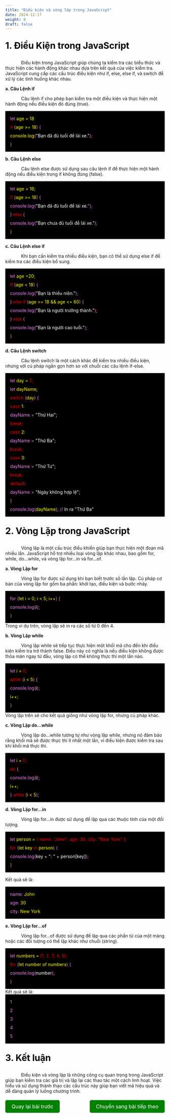 ```yaml
---
title: "Điều kiện và vòng lăp trong JavaScript"
date: 2024-12-17
weight: 8
draft: false
---
```

<p style="font-size: 2em; font-weight: bold; color: black;">1. Điều Kiện trong JavaScript
<p style="text-indent: 50px;">Điều kiện trong JavaScript giúp chúng ta kiểm tra các biểu thức và thực hiện các hành động khác nhau dựa trên kết quả của việc kiểm tra. JavaScript cung cấp các cấu trúc điều kiện như if, else, else if, và switch để xử lý các tình huống khác nhau.

**a. Câu Lệnh if**
<p style="text-indent: 50px;">Câu lệnh if cho phép bạn kiểm tra một điều kiện và thực hiện một hành động nếu điều kiện đó đúng (true).
<div style="display: flex; flex-direction: column; align-items: flex-start; background-color: black; padding: 10px;">
    <p style="background-color: black; color: violet; display: block; margin: 0; padding: 5px;">let <span style="color: yellow;">age = 18</span></p>
    <p style="background-color: black; color: violet; display: block; margin: 0; padding: 5px;"><span style="color: red;">if</span>  (<span style="color: yellow;">age >= 18</span>) {</p>
    <p style="background-color: black; color: violet; display: block; margin: 0; padding: 5px;">  <span style="color: yellow;">console.log</span>(<span style="color: white;">"Bạn đã đủ tuổi để lái xe."</span>); </p>
    <p style="background-color: black; color: violet; display: block; margin: 0; padding: 5px;">}</p>
</div>


**b. Câu Lệnh else**
<p style="text-indent: 50px;">Câu lệnh else được sử dụng sau câu lệnh if để thực hiện một hành động nếu điều kiện trong if không đúng (false).
<div style="display: flex; flex-direction: column; align-items: flex-start; background-color: black; padding: 10px;">
    <p style="background-color: black; color: violet; display: block; margin: 0; padding: 5px;">let <span style="color: yellow;">age = 16;</span></p>
    <p style="background-color: black; color: violet; display: block; margin: 0; padding: 5px;"><span style="color: red;">if</span> (<span style="color: yellow;">age >= 18</span>) {</p>
    <p style="background-color: black; color: violet; display: block; margin: 0; padding: 5px;">  <span style="color: violet;">console.log(<span style="color: white;">"Bạn đã đủ tuổi để lái xe.</span>");</span></p>
    <p style="background-color: black; color: violet; display: block; margin: 0; padding: 5px;">}<span style="color: red;"> else </span>{</p>
    <p style="background-color: black; color: violet; display: block; margin: 0; padding: 5px;">  <span style="color: violet;">console.log(<span style="color: white;">"Bạn chưa đủ tuổi để lái xe."</span>);</span></p>
    <p style="background-color: black; color: violet; display: block; margin: 0; padding: 5px;">}</p>
</div>

**c. Câu Lệnh else if**
<p style="text-indent: 50px;">Khi bạn cần kiểm tra nhiều điều kiện, bạn có thể sử dụng else if để kiểm tra các điều kiện bổ sung.

<div style="display: flex; flex-direction: column; align-items: flex-start; background-color: black; padding: 10px;">
    <p style="background-color: black; color: violet; display: block; margin: 0; padding: 5px;">let <span style="color: yellow;">age =20;</span></p>
    <p style="background-color: black; color: violet; display: block; margin: 0; padding: 5px;"><span style="color: red;">if</span> (<span style="color: yellow;">age < 18</span>) {</p>
    <p style="background-color: black; color: violet; display: block; margin: 0; padding: 5px;">  <span style="color: violet;">console.log(<span style="color: white;">"Bạn là thiếu niên."</span>);</span></p>
    <p style="background-color: black; color: violet; display: block; margin: 0; padding: 5px;">} <span style="color: red;">else if</span> (<span style="color: yellow;">age >= 18 && age <= 60</span>) {</p>
    <p style="background-color: black; color: violet; display: block; margin: 0; padding: 5px;">  <span style="color: violet;">console.log(<span style="color: white;">"Bạn là người trưởng thành."</span>);</span></p>
    <p style="background-color: black; color: violet; display: block; margin: 0; padding: 5px;">} <span style="color: red;">else</span> {</p>
    <p style="background-color: black; color: violet; display: block; margin: 0; padding: 5px;">  <span style="color: violet;">console.log(<span style="color: white;">"Bạn là người cao tuổi."</span>);</span></p>
    <p style="background-color: black; color: violet; display: block; margin: 0; padding: 5px;">}</p>
</div>

**d. Câu Lệnh switch**
<p style="text-indent: 50px;">Câu lệnh switch là một cách khác để kiểm tra nhiều điều kiện, nhưng với cú pháp ngắn gọn hơn so với chuỗi các câu lệnh if-else.

<div style="display: flex; flex-direction: column; align-items: flex-start; background-color: black; padding: 10px;">
    <p style="background-color: black; color: violet; display: block; margin: 0; padding: 5px;">let <span style="color: yellow;">day = <span style="color: red;">2;</span></span></p>
    <p style="background-color: black; color: violet; display: block; margin: 0; padding: 5px;">let <span style="color: yellow;">dayName;</span></p>
    <p style="background-color: black; color: violet; display: block; margin: 0; padding: 5px;"><span style="color: red;">switch</span> (<span style="color: yellow;">day</span>) {</p>
    <p style="background-color: black; color: violet; display: block; margin: 0; padding: 5px;">  <span style="color: red;">case</span> <span style="color: yellow;">1:</span></p>
    <p style="background-color: black; color: violet; display: block; margin: 0; padding: 5px;">    dayName = <span style="color: white;">"Thứ Hai";</span></p>
    <p style="background-color: black; color: violet; display: block; margin: 0; padding: 5px;">    <span style="color: red;">break;</span></p>
    <p style="background-color: black; color: violet; display: block; margin: 0; padding: 5px;">  <span style="color: red;">case</span> <span style="color: yellow;">2:</span></p>
    <p style="background-color: black; color: violet; display: block; margin: 0; padding: 5px;">    dayName = <span style="color: white;">"Thứ Ba";</span></p>
    <p style="background-color: black; color: violet; display: block; margin: 0; padding: 5px;">    <span style="color: red;">break;</span></p>
    <p style="background-color: black; color: violet; display: block; margin: 0; padding: 5px;">  <span style="color: red;">case</span> <span style="color: yellow;">3:</span></p>
    <p style="background-color: black; color: violet; display: block; margin: 0; padding: 5px;">    dayName = <span style="color: white;">"Thứ Tư";</span></p>
    <p style="background-color: black; color: violet; display: block; margin: 0; padding: 5px;">    <span style="color: red;">break;</span></p>
    <p style="background-color: black; color: violet; display: block; margin: 0; padding: 5px;">  <span style="color: red;">default</span>:</p>
    <p style="background-color: black; color: violet; display: block; margin: 0; padding: 5px;">    dayName = <span style="color: white;">"Ngày không hợp lệ";</span></p>
    <p style="background-color: black; color: violet; display: block; margin: 0; padding: 5px;">}</p>
    <p style="background-color: black; color: violet; display: block; margin: 0; padding: 5px;">console.log(<span style="color: yellow;">dayName</span>); // <span style="color: white;">In ra "Thứ Ba"</span></p>
</div>

<p style="font-size: 2em; font-weight: bold; color: black;">2. Vòng Lặp trong JavaScript
<p style="text-indent: 50px;">Vòng lặp là một cấu trúc điều khiển giúp bạn thực hiện một đoạn mã nhiều lần. JavaScript hỗ trợ nhiều loại vòng lặp khác nhau, bao gồm for, while, do...while, và vòng lặp for...in và for...of.

**a. Vòng Lặp for**
<p style="text-indent: 50px;">Vòng lặp for được sử dụng khi bạn biết trước số lần lặp. Cú pháp cơ bản của vòng lặp for gồm ba phần: khởi tạo, điều kiện và bước nhảy.

<div style="display: flex; flex-direction: column; align-items: flex-start; background-color: black; padding: 10px;">
    <p style="background-color: black; color: violet; display: block; margin: 0; padding: 5px;">for (<span style="color: yellow;">let i = 0; i < 5; i++</span>) {</p>
    <p style="background-color: black; color: violet; display: block; margin: 0; padding: 5px;">  <span style="color: violet;">console.log(<span style="color: white;">i</span>);</span></p>
    <p style="background-color: black; color: violet; display: block; margin: 0; padding: 5px;">}</p>
</div>
Trong ví dụ trên, vòng lặp sẽ in ra các số từ 0 đến 4.

**b. Vòng Lặp while**
<p style="text-indent: 50px;">Vòng lặp while sẽ tiếp tục thực hiện một khối mã cho đến khi điều kiện kiểm tra trở thành false. Điều này có nghĩa là nếu điều kiện không được thỏa mãn ngay từ đầu, vòng lặp có thể không thực thi một lần nào.
<div style="display: flex; flex-direction: column; align-items: flex-start; background-color: black; padding: 10px;">
    <p style="background-color: black; color: violet; display: block; margin: 0; padding: 5px;">let <span style="color: yellow;">i = <span style="color: red;">0;</span></span></p>
    <p style="background-color: black; color: violet; display: block; margin: 0; padding: 5px;"><span style="color: red;">while</span> (<span style="color: yellow;">i < 5</span>) {</p>
    <p style="background-color: black; color: violet; display: block; margin: 0; padding: 5px;">  <span style="color: violet;">console.log(<span style="color: white;">i</span>);</span></p>
    <p style="background-color: black; color: violet; display: block; margin: 0; padding: 5px;">  <span style="color: yellow;">i++;</span></p>
    <p style="background-color: black; color: violet; display: block; margin: 0; padding: 5px;">}</p>
</div>
Vòng lặp trên sẽ cho kết quả giống như vòng lặp for, nhưng cú pháp khác.

**c. Vòng Lặp do...while**
<p style="text-indent: 50px;">Vòng lặp do...while tương tự như vòng lặp while, nhưng nó đảm bảo rằng khối mã sẽ được thực thi ít nhất một lần, vì điều kiện được kiểm tra sau khi khối mã thực thi.
<div style="display: flex; flex-direction: column; align-items: flex-start; background-color: black; padding: 10px;">
    <p style="background-color: black; color: violet; display: block; margin: 0; padding: 5px;">let <span style="color: yellow;">i = <span style="color: red;">0;</span></span></p>
    <p style="background-color: black; color: violet; display: block; margin: 0; padding: 5px;"><span style="color: red;">do</span> {</p>
    <p style="background-color: black; color: violet; display: block; margin: 0; padding: 5px;">  <span style="color: violet;">console.log(<span style="color: white;">i</span>);</span></p>
    <p style="background-color: black; color: violet; display: block; margin: 0; padding: 5px;">  <span style="color: yellow;">i++;</span></p>
    <p style="background-color: black; color: violet; display: block; margin: 0; padding: 5px;">} <span style="color: red;">while</span> (<span style="color: yellow;">i &lt; 5</span>);</p>
</div>

**d. Vòng Lặp for...in**
<p style="text-indent: 50px;">Vòng lặp for...in được sử dụng để lặp qua các thuộc tính của một đối tượng.

<div style="display: flex; flex-direction: column; align-items: flex-start; background-color: black; padding: 10px;">
    <p style="background-color: black; color: violet; display: block; margin: 0; padding: 5px;">let <span style="color: yellow;">person = <span style="color: red;">{ name: "John", age: 30, city: "New York" };</span></span></p>
    <p style="background-color: black; color: violet; display: block; margin: 0; padding: 5px;"><span style="color: red;">for</span> (<span style="color: yellow;">let key</span> <span style="color: red;">in</span> <span style="color: yellow;">person</span>) {</p>
    <p style="background-color: black; color: violet; display: block; margin: 0; padding: 5px;">  <span style="color: violet;">console.log(<span style="color: white;">key + ": " + person[key]</span>);</span></p>
    <p style="background-color: black; color: violet; display: block; margin: 0; padding: 5px;">}</p>
</div>

Kết quả sẽ là:
<div style="display: flex; flex-direction: column; align-items: flex-start; background-color: black; padding: 10px;">
    <p style="background-color: black; color: violet; display: block; margin: 0; padding: 5px;">name: <span style="color: yellow;">John</span></p>
    <p style="background-color: black; color: violet; display: block; margin: 0; padding: 5px;">age: <span style="color: yellow;">30</span></p>
    <p style="background-color: black; color: violet; display: block; margin: 0; padding: 5px;">city: <span style="color: yellow;">New York</span></p>
</div>

**e. Vòng Lặp for...of**
<p style="text-indent: 50px;">Vòng lặp for...of được sử dụng để lặp qua các phần tử của một mảng hoặc các đối tượng có thể lặp khác như chuỗi (string).

<div style="display: flex; flex-direction: column; align-items: flex-start; background-color: black; padding: 10px;">
    <p style="background-color: black; color: violet; display: block; margin: 0; padding: 5px;">let <span style="color: yellow;">numbers = <span style="color: red;">[1, 2, 3, 4, 5];</span></span></p>
    <p style="background-color: black; color: violet; display: block; margin: 0; padding: 5px;"><span style="color: red;">for</span> (<span style="color: yellow;">let number of numbers</span>) {</p>
    <p style="background-color: black; color: violet; display: block; margin: 0; padding: 5px;">  <span style="color: violet;">console.log(<span style="color: white;">number</span>);</span></p>
    <p style="background-color: black; color: violet; display: block; margin: 0; padding: 5px;">}</p>
</div>
Kết quả sẽ là:
<div style="display: flex; flex-direction: column; align-items: flex-start; background-color: black; padding: 10px;">
    <p style="background-color: black; color: violet; display: block; margin: 0; padding: 5px;">1</p>
    <p style="background-color: black; color: violet; display: block; margin: 0; padding: 5px;">2</p>
    <p style="background-color: black; color: violet; display: block; margin: 0; padding: 5px;">3</p>
    <p style="background-color: black; color: violet; display: block; margin: 0; padding: 5px;">4</p>
    <p style="background-color: black; color: violet; display: block; margin: 0; padding: 5px;">5</p>
</div>

<p style="font-size: 2em; font-weight: bold; color: black;">3. Kết luận
<p style="text-indent: 50px;">Điều kiện và vòng lặp là những công cụ quan trọng trong JavaScript giúp bạn kiểm tra các giá trị và lặp lại các thao tác một cách linh hoạt. Việc hiểu và sử dụng thành thạo các cấu trúc này giúp bạn viết mã hiệu quả và dễ dàng quản lý luồng chương trình.

<div style="display: flex; justify-content: space-between; align-items: center; margin: 20px 0;">
  <a href="http://localhost:1313/dinhtanplinh03/dinhtanplinh03.github.io.git/posts/posts7/" style="display: inline-block; padding: 10px 20px; background-color: green; color: white; text-decoration: none; border-radius: 5px; font-size: 16px;">Quay lại bài trước</a>
  <a href="http://localhost:1313/dinhtanplinh03/dinhtanplinh03.github.io.git/posts/posts9/" style="display: inline-block; padding: 10px 20px; background-color: green; color: white; text-decoration: none; border-radius: 5px; font-size: 16px;">Chuyển sang bài tiếp theo</a>
</div>